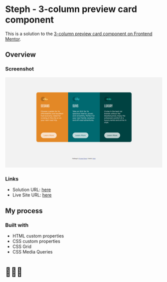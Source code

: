 # Steph - 3-column preview card component

This is a solution to the [3-column preview card component on Frontend Mentor](https://www.frontendmentor.io/challenges/3column-preview-card-component-pH92eAR2-). 


## Overview

### Screenshot

![](./images/screenshot.PNG)

### Links

- Solution URL: [here](https://www.frontendmentor.io/solutions/solution-3column-preview-card-component-tsZfqEVdPx)
- Live Site URL: [here](https://xstephx.github.io/3-column-preview-card-component-challenge/)

## My process

### Built with

- HTML custom properties
- CSS custom properties
- CSS Grid
- CSS Media Queries


# 🚀🚀🚀




